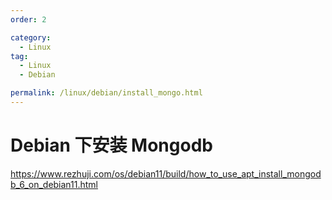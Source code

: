 ```yaml
---
order: 2

category:
  - Linux
tag:
  - Linux
  - Debian

permalink: /linux/debian/install_mongo.html
---
```


# Debian 下安装 Mongodb

https://www.rezhuji.com/os/debian11/build/how_to_use_apt_install_mongodb_6_on_debian11.html
